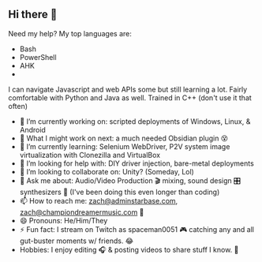 ## Hi there 👋
Need my help? My top languages are:
  - Bash
  - PowerShell
  - AHK
  - 
I can navigate Javascript and web APIs some but still learning a lot. Fairly comfortable with Python and Java as well. Trained in C++ (don't use it that often)

- 🔭 I’m currently working on: scripted deployments of Windows, Linux, & Android
- 🔮 What I might work on next: a much needed Obsidian plugin 😵
- 🌱 I’m currently learning: Selenium WebDriver, P2V system image virtualization with Clonezilla and VirtualBox
- 🤔 I’m looking for help with: DIY driver injection, bare-metal deployments
- 👯 I’m looking to collaborate on: Unity? (Someday, Lol)
- 💬 Ask me about: Audio/Video Production 🎬 mixing, sound design 🎛 synthesizers 🎹 (I've been doing this even longer than coding)
- 📫 How to reach me: zach@adminstarbase.com, zach@championdreamermusic.com 📧
- 😄 Pronouns: He/Him/They
- ⚡ Fun fact: I stream on Twitch as spaceman0051 🎮 catching any and all gut-buster moments w/ friends. 😂
- Hobbies: I enjoy editing 🎧 & posting videos to share stuff I know. 🎥
